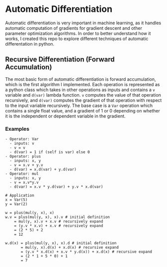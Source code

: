 # Automatic Differentiation

Automatic differentiation is very important in machine learning, as it handles automatic computation of gradients for gradient descent and other parameter optimization algorithms. In order to better understand how it works, I created this repo to explore different techniques of automatic differentation in python.

## Recursive Differentiation (Forward Accumulation)
The most basic form of automatic differentiation is forward accumulation, which is the first algorithm I implemented. Each operation is represented as a python class which takes in other operations as inputs and contains a `v` variable and `d(var)` lambda function. `v` computes the value of that operation recursively, and `d(var)` computes the gradient of that operation with respect to the input variable recursively. The base case is a `Var` operation which contains a single float value, and a gradient of 1 or 0 depending on whether it is the independent or dependent variable in the gradient. 

### Examples
```
- Operator: Var
  - inputs: v
  - v = v
  - d(var) = 1 if (self is var) else 0
- Operator: plus
  - inputs: x, y
  - v = x.v + y.v
  - d(var) = x.d(var) + y.d(var)
- Operator: mul
  - inputs: x, y
  - v = x.v*y.v
  - d(var) = x.v * y.d(var) + y.v * x.d(var)

# Application
x = Var(5)
y = Var(2)

w = plus(mul(y, x), x)
w.v = plus(mul(y, x), x).v # initial definition
    = mul(y, x).v + x.v # recursively expand
    = (y.v * x.v) + x.v # recursively expand
    = (2 * 5) + 2 
    = 12 

w.d(x) = plus(mul(y, x), x).d # initial definition
       = mul(y, x).d(x) + x.d(x) # recursive expand
       = (y.v * x.d(x) + x.v * y.d(x)) + x.d(x) # recursive expand
       = (2 * 1 + 5 * 0) + 1 
       = 7
```
